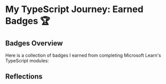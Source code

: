 # My TypeScript Journey: Earned Badges 🏆

## Badges Overview

Here is a collection of badges I earned from completing Microsoft Learn's TypeScript modules:

## Reflections

